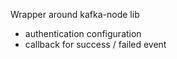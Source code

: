 Wrapper around kafka-node lib 

* authentication configuration 
* callback for success / failed event
